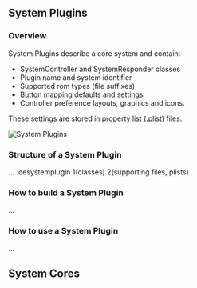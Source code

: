 ## System Plugins

### Overview
System Plugins describe a core system and contain:
* SystemController and SystemResponder classes
* Plugin name and system identifier
* Supported rom types (file suffixes)
* Button mapping defaults and settings
* Controller preference layouts, graphics and icons.

These settings are stored in property list (.plist) files.

![System Plugins](http://i.imgur.com/vISr5.png)

### Structure of a System Plugin
...
.oesystemplugin
1(classes)
2(supporting files, plists)

### How to build a System Plugin
...

### How to use a System Plugin
...


## System Cores